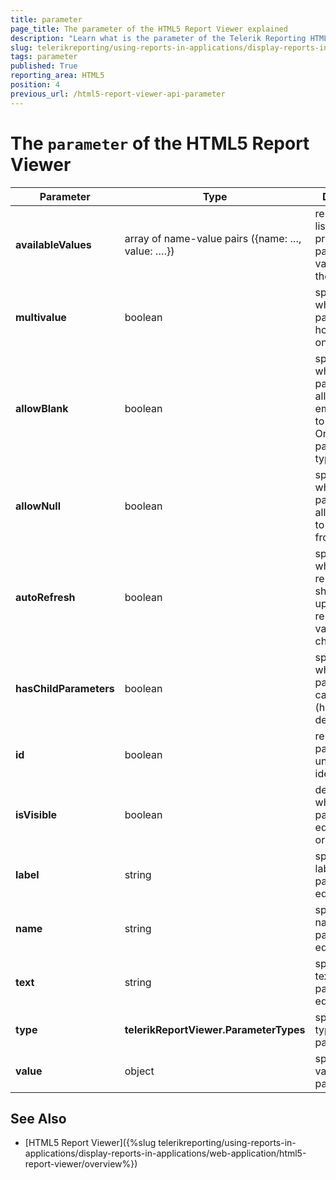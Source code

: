 ```yaml
---
title: parameter
page_title: The parameter of the HTML5 Report Viewer explained
description: "Learn what is the parameter of the Telerik Reporting HTML5 Report Viewer and what are its properties."
slug: telerikreporting/using-reports-in-applications/display-reports-in-applications/web-application/html5-report-viewer/api-reference/parameter
tags: parameter
published: True
reporting_area: HTML5
position: 4
previous_url: /html5-report-viewer-api-parameter
---
```


<style>
table th:first-of-type {
	width: 20%;
}
table th:nth-of-type(2) {
	width: 35%;
}
table th:nth-of-type(3) {
	width: 45%;
}
</style>

# The `parameter` of the HTML5 Report Viewer

| Parameter | Type | Description |
| ------ | ------ | ------ |
| __availableValues__ |array of name-value pairs ({name: …, value: ….})|represents a list of predefined parameter values and their labels|
| __multivalue__ |boolean|specifies whether the parameter can hold more than one value|
| __allowBlank__ |boolean|specifies whether the parameter allows an empty string to be passed. Only for parameters of type string|
| __allowNull__ |boolean|specifies whether the parameter allows a <null> value to be passed from its editor|
| __autoRefresh__ |boolean|specifies whether the report viewer should auto-update the report when its value has changed|
| __hasChildParameters__ |boolean|specifies whether the parameter is a cascading one (has dependencies)|
| __id__ |boolean|represents parameter’s unique identifier|
| __isVisible__ |boolean|determines whether the parameter editor is visible or not|
| __label__ |string|specifies the label for the parameter editor|
| __name__ |string|specifies the name of the parameter editor|
| __text__ |string|specifies the text for the parameter editor|
| __type__ | __telerikReportViewer.ParameterTypes__ |specifies the type of the parameter|
| __value__ |object|specifies the value of the parameter|

## See Also

* [HTML5 Report Viewer]({%slug telerikreporting/using-reports-in-applications/display-reports-in-applications/web-application/html5-report-viewer/overview%})

